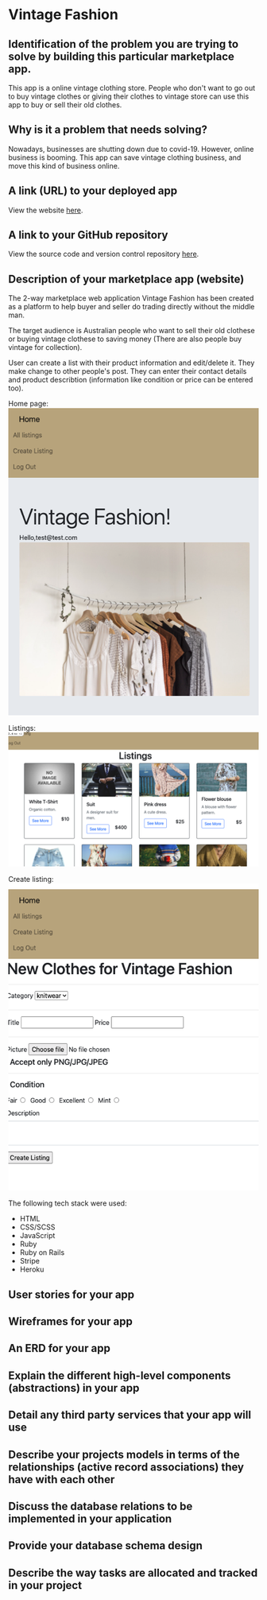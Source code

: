
# Vintage Fashion

## Identification of the problem you are trying to solve by building this particular marketplace app.

This app is a online vintage clothing store. People who don't want to go out to buy vintage clothes or giving their clothes to vintage store can use this app to buy or sell their old clothes.

## Why is it a problem that needs solving?

Nowadays, businesses are shutting down due to covid-19. However, online business is booming. This app can save vintage clothing business, and move this kind of business online. 

## A link (URL) to your deployed app

View the website [here](https://vintage-fashion.herokuapp.com/).

## A link to your GitHub repository

View the source code and version control repository [here](https://github.com/xinyirachel/VintageFashion).

## Description of your marketplace app (website)

The 2-way marketplace web application Vintage Fashion has been created as a platform to help buyer and seller do trading directly without the middle man.

The target audience is Australian people who want to sell their old clothese or buying vintage clothese to saving money (There are also people buy vintage for collection).

User can create a list with their product information and edit/delete it. They make change to other people's post. They can enter their contact details and product describtion (information like condition or price can be entered too).

Home page:
![Home](/docs/homepage.png)

Listings:
![Listings](/docs/listings.png)

Create listing:
![Create a list](/docs/createalist.png)

The following tech stack were used:
- HTML
- CSS/SCSS
- JavaScript
- Ruby
- Ruby on Rails
- Stripe
- Heroku

## User stories for your app

## Wireframes for your app

## An ERD for your app

## Explain the different high-level components (abstractions) in your app

## Detail any third party services that your app will use

## Describe your projects models in terms of the relationships (active record associations) they have with each other

## Discuss the database relations to be implemented in your application

## Provide your database schema design

## Describe the way tasks are allocated and tracked in your project

